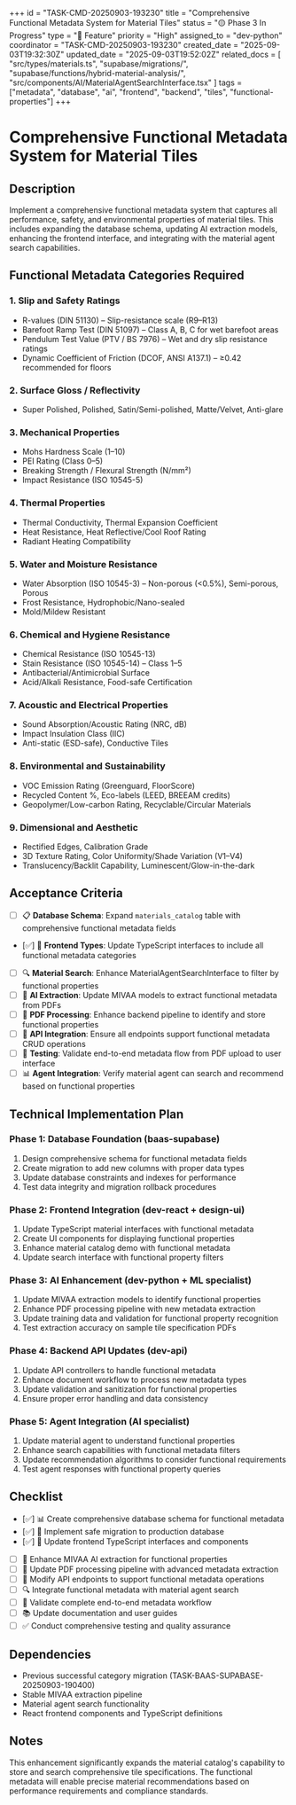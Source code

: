 +++
id = "TASK-CMD-20250903-193230"
title = "Comprehensive Functional Metadata System for Material Tiles"
status = "🟡 Phase 3 In Progress"
type = "🌟 Feature"
priority = "High"
assigned_to = "dev-python"
coordinator = "TASK-CMD-20250903-193230"
created_date = "2025-09-03T19:32:30Z"
updated_date = "2025-09-03T19:52:02Z"
related_docs = [
    "src/types/materials.ts",
    "supabase/migrations/",
    "supabase/functions/hybrid-material-analysis/",
    "src/components/AI/MaterialAgentSearchInterface.tsx"
]
tags = ["metadata", "database", "ai", "frontend", "backend", "tiles", "functional-properties"]
+++

# Comprehensive Functional Metadata System for Material Tiles

## Description

Implement a comprehensive functional metadata system that captures all performance, safety, and environmental properties of material tiles. This includes expanding the database schema, updating AI extraction models, enhancing the frontend interface, and integrating with the material agent search capabilities.

## Functional Metadata Categories Required

### 1. Slip and Safety Ratings
- R-values (DIN 51130) – Slip-resistance scale (R9–R13)
- Barefoot Ramp Test (DIN 51097) – Class A, B, C for wet barefoot areas
- Pendulum Test Value (PTV / BS 7976) – Wet and dry slip resistance ratings
- Dynamic Coefficient of Friction (DCOF, ANSI A137.1) – ≥0.42 recommended for floors

### 2. Surface Gloss / Reflectivity
- Super Polished, Polished, Satin/Semi-polished, Matte/Velvet, Anti-glare

### 3. Mechanical Properties
- Mohs Hardness Scale (1–10)
- PEI Rating (Class 0–5)
- Breaking Strength / Flexural Strength (N/mm²)
- Impact Resistance (ISO 10545-5)

### 4. Thermal Properties
- Thermal Conductivity, Thermal Expansion Coefficient
- Heat Resistance, Heat Reflective/Cool Roof Rating
- Radiant Heating Compatibility

### 5. Water and Moisture Resistance
- Water Absorption (ISO 10545-3) – Non-porous (<0.5%), Semi-porous, Porous
- Frost Resistance, Hydrophobic/Nano-sealed
- Mold/Mildew Resistant

### 6. Chemical and Hygiene Resistance
- Chemical Resistance (ISO 10545-13)
- Stain Resistance (ISO 10545-14) – Class 1–5
- Antibacterial/Antimicrobial Surface
- Acid/Alkali Resistance, Food-safe Certification

### 7. Acoustic and Electrical Properties
- Sound Absorption/Acoustic Rating (NRC, dB)
- Impact Insulation Class (IIC)
- Anti-static (ESD-safe), Conductive Tiles

### 8. Environmental and Sustainability
- VOC Emission Rating (Greenguard, FloorScore)
- Recycled Content %, Eco-labels (LEED, BREEAM credits)
- Geopolymer/Low-carbon Rating, Recyclable/Circular Materials

### 9. Dimensional and Aesthetic
- Rectified Edges, Calibration Grade
- 3D Texture Rating, Color Uniformity/Shade Variation (V1–V4)
- Translucency/Backlit Capability, Luminescent/Glow-in-the-dark

## Acceptance Criteria

- [ ] 📋 **Database Schema**: Expand `materials_catalog` table with comprehensive functional metadata fields
- [✅] 🎨 **Frontend Types**: Update TypeScript interfaces to include all functional metadata categories
- [ ] 🔍 **Material Search**: Enhance MaterialAgentSearchInterface to filter by functional properties
- [ ] 🤖 **AI Extraction**: Update MIVAA models to extract functional metadata from PDFs
- [ ] 📄 **PDF Processing**: Enhance backend pipeline to identify and store functional properties
- [ ] 🔗 **API Integration**: Ensure all endpoints support functional metadata CRUD operations
- [ ] 🧪 **Testing**: Validate end-to-end metadata flow from PDF upload to user interface
- [ ] 📊 **Agent Integration**: Verify material agent can search and recommend based on functional properties

## Technical Implementation Plan

### Phase 1: Database Foundation (baas-supabase)
1. Design comprehensive schema for functional metadata fields
2. Create migration to add new columns with proper data types
3. Update database constraints and indexes for performance
4. Test data integrity and migration rollback procedures

### Phase 2: Frontend Integration (dev-react + design-ui)
1. Update TypeScript material interfaces with functional metadata
2. Create UI components for displaying functional properties
3. Enhance material catalog demo with functional metadata
4. Update search interface with functional property filters

### Phase 3: AI Enhancement (dev-python + ML specialist)
1. Update MIVAA extraction models to identify functional properties
2. Enhance PDF processing pipeline with new metadata extraction
3. Update training data and validation for functional property recognition
4. Test extraction accuracy on sample tile specification PDFs

### Phase 4: Backend API Updates (dev-api)
1. Update API controllers to handle functional metadata
2. Enhance document workflow to process new metadata types
3. Update validation and sanitization for functional properties
4. Ensure proper error handling and data consistency

### Phase 5: Agent Integration (AI specialist)
1. Update material agent to understand functional properties
2. Enhance search capabilities with functional metadata filters
3. Update recommendation algorithms to consider functional requirements
4. Test agent responses with functional property queries

## Checklist

- [✅] 📊 Create comprehensive database schema for functional metadata
- [✅] 🔄 Implement safe migration to production database
- [✅] 🎨 Update frontend TypeScript interfaces and components
- [ ] 🤖 Enhance MIVAA AI extraction for functional properties
- [ ] 📄 Update PDF processing pipeline with advanced metadata extraction
- [ ] 🔗 Modify API endpoints to support functional metadata operations
- [ ] 🔍 Integrate functional metadata with material agent search
- [ ] 🧪 Validate complete end-to-end metadata workflow
- [ ] 📚 Update documentation and user guides
- [ ] ✅ Conduct comprehensive testing and quality assurance

## Dependencies

- Previous successful category migration (TASK-BAAS-SUPABASE-20250903-190400)
- Stable MIVAA extraction pipeline
- Material agent search functionality
- React frontend components and TypeScript definitions

## Notes

This enhancement significantly expands the material catalog's capability to store and search comprehensive tile specifications. The functional metadata will enable precise material recommendations based on performance requirements and compliance standards.